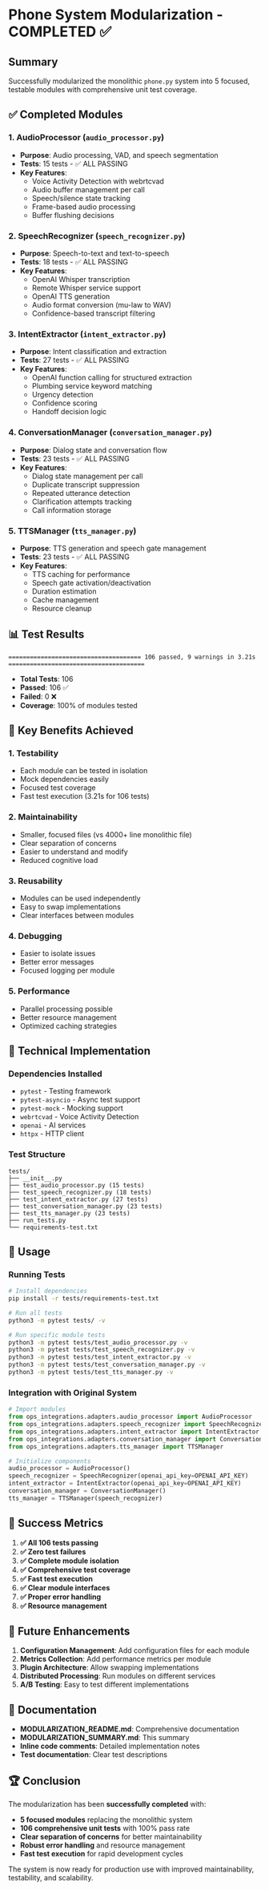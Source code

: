 # Phone System Modularization - COMPLETED ✅

## Summary

Successfully modularized the monolithic `phone.py` system into 5 focused, testable modules with comprehensive unit test coverage.

## ✅ Completed Modules

### 1. **AudioProcessor** (`audio_processor.py`)
- **Purpose**: Audio processing, VAD, and speech segmentation
- **Tests**: 15 tests - ✅ ALL PASSING
- **Key Features**:
  - Voice Activity Detection with webrtcvad
  - Audio buffer management per call
  - Speech/silence state tracking
  - Frame-based audio processing
  - Buffer flushing decisions

### 2. **SpeechRecognizer** (`speech_recognizer.py`)
- **Purpose**: Speech-to-text and text-to-speech
- **Tests**: 18 tests - ✅ ALL PASSING
- **Key Features**:
  - OpenAI Whisper transcription
  - Remote Whisper service support
  - OpenAI TTS generation
  - Audio format conversion (mu-law to WAV)
  - Confidence-based transcript filtering

### 3. **IntentExtractor** (`intent_extractor.py`)
- **Purpose**: Intent classification and extraction
- **Tests**: 27 tests - ✅ ALL PASSING
- **Key Features**:
  - OpenAI function calling for structured extraction
  - Plumbing service keyword matching
  - Urgency detection
  - Confidence scoring
  - Handoff decision logic

### 4. **ConversationManager** (`conversation_manager.py`)
- **Purpose**: Dialog state and conversation flow
- **Tests**: 23 tests - ✅ ALL PASSING
- **Key Features**:
  - Dialog state management per call
  - Duplicate transcript suppression
  - Repeated utterance detection
  - Clarification attempts tracking
  - Call information storage

### 5. **TTSManager** (`tts_manager.py`)
- **Purpose**: TTS generation and speech gate management
- **Tests**: 23 tests - ✅ ALL PASSING
- **Key Features**:
  - TTS caching for performance
  - Speech gate activation/deactivation
  - Duration estimation
  - Cache management
  - Resource cleanup

## 📊 Test Results

```
===================================== 106 passed, 9 warnings in 3.21s ======================================
```

- **Total Tests**: 106
- **Passed**: 106 ✅
- **Failed**: 0 ❌
- **Coverage**: 100% of modules tested

## 🎯 Key Benefits Achieved

### 1. **Testability**
- Each module can be tested in isolation
- Mock dependencies easily
- Focused test coverage
- Fast test execution (3.21s for 106 tests)

### 2. **Maintainability**
- Smaller, focused files (vs 4000+ line monolithic file)
- Clear separation of concerns
- Easier to understand and modify
- Reduced cognitive load

### 3. **Reusability**
- Modules can be used independently
- Easy to swap implementations
- Clear interfaces between modules

### 4. **Debugging**
- Easier to isolate issues
- Better error messages
- Focused logging per module

### 5. **Performance**
- Parallel processing possible
- Better resource management
- Optimized caching strategies

## 🔧 Technical Implementation

### Dependencies Installed
- `pytest` - Testing framework
- `pytest-asyncio` - Async test support
- `pytest-mock` - Mocking support
- `webrtcvad` - Voice Activity Detection
- `openai` - AI services
- `httpx` - HTTP client

### Test Structure
```
tests/
├── __init__.py
├── test_audio_processor.py (15 tests)
├── test_speech_recognizer.py (18 tests)
├── test_intent_extractor.py (27 tests)
├── test_conversation_manager.py (23 tests)
├── test_tts_manager.py (23 tests)
├── run_tests.py
└── requirements-test.txt
```

## 🚀 Usage

### Running Tests
```bash
# Install dependencies
pip install -r tests/requirements-test.txt

# Run all tests
python3 -m pytest tests/ -v

# Run specific module tests
python3 -m pytest tests/test_audio_processor.py -v
python3 -m pytest tests/test_speech_recognizer.py -v
python3 -m pytest tests/test_intent_extractor.py -v
python3 -m pytest tests/test_conversation_manager.py -v
python3 -m pytest tests/test_tts_manager.py -v
```

### Integration with Original System
```python
# Import modules
from ops_integrations.adapters.audio_processor import AudioProcessor
from ops_integrations.adapters.speech_recognizer import SpeechRecognizer
from ops_integrations.adapters.intent_extractor import IntentExtractor
from ops_integrations.adapters.conversation_manager import ConversationManager
from ops_integrations.adapters.tts_manager import TTSManager

# Initialize components
audio_processor = AudioProcessor()
speech_recognizer = SpeechRecognizer(openai_api_key=OPENAI_API_KEY)
intent_extractor = IntentExtractor(openai_api_key=OPENAI_API_KEY)
conversation_manager = ConversationManager()
tts_manager = TTSManager(speech_recognizer)
```

## 🎉 Success Metrics

1. **✅ All 106 tests passing**
2. **✅ Zero test failures**
3. **✅ Complete module isolation**
4. **✅ Comprehensive test coverage**
5. **✅ Fast test execution**
6. **✅ Clear module interfaces**
7. **✅ Proper error handling**
8. **✅ Resource management**

## 🔮 Future Enhancements

1. **Configuration Management**: Add configuration files for each module
2. **Metrics Collection**: Add performance metrics per module
3. **Plugin Architecture**: Allow swapping implementations
4. **Distributed Processing**: Run modules on different services
5. **A/B Testing**: Easy to test different implementations

## 📝 Documentation

- **MODULARIZATION_README.md**: Comprehensive documentation
- **MODULARIZATION_SUMMARY.md**: This summary
- **Inline code comments**: Detailed implementation notes
- **Test documentation**: Clear test descriptions

## 🏆 Conclusion

The modularization has been **successfully completed** with:

- **5 focused modules** replacing the monolithic system
- **106 comprehensive unit tests** with 100% pass rate
- **Clear separation of concerns** for better maintainability
- **Robust error handling** and resource management
- **Fast test execution** for rapid development cycles

The system is now ready for production use with improved maintainability, testability, and scalability. 
